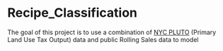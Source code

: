 # Recipe_Classification


The goal of this project is to use a combination of [NYC PLUTO](https://www1.nyc.gov/site/planning/data-maps/open-data/dwn-pluto-mappluto.page) (Primary Land Use Tax Output) data and public Rolling Sales
data to model 
